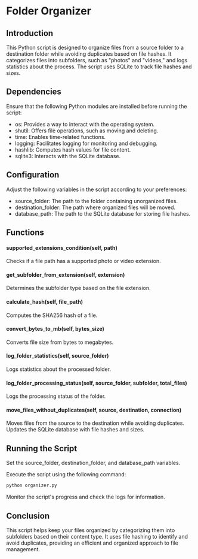 # Folder Organizer

## Introduction

This Python script is designed to organize files from a source folder to a destination folder while avoiding duplicates based on file hashes.
It categorizes files into subfolders, such as "photos" and "videos," and logs statistics about the process.
The script uses SQLite to track file hashes and sizes.

## Dependencies

Ensure that the following Python modules are installed before running the script:

* os: Provides a way to interact with the operating system.
* shutil: Offers file operations, such as moving and deleting.
* time: Enables time-related functions.
* logging: Facilitates logging for monitoring and debugging.
* hashlib: Computes hash values for file content.
* sqlite3: Interacts with the SQLite database.

## Configuration

Adjust the following variables in the script according to your preferences:

* source_folder: The path to the folder containing unorganized files.
* destination_folder: The path where organized files will be moved.
* database_path: The path to the SQLite database for storing file hashes.

## Functions

#### supported_extensions_condition(self, path)

Checks if a file path has a supported photo or video extension.

#### get_subfolder_from_extension(self, extension)

Determines the subfolder type based on the file extension.

#### calculate_hash(self, file_path)

Computes the SHA256 hash of a file.

#### convert_bytes_to_mb(self, bytes_size)

Converts file size from bytes to megabytes.

#### log_folder_statistics(self, source_folder)

Logs statistics about the processed folder.

#### log_folder_processing_status(self, source_folder, subfolder, total_files)

Logs the processing status of the folder.

#### move_files_without_duplicates(self, source, destination, connection)

Moves files from the source to the destination while avoiding duplicates.
Updates the SQLite database with file hashes and sizes.

## Running the Script

Set the source_folder, destination_folder, and database_path variables.

Execute the script using the following command:

~~~bash
python organizer.py
~~~

Monitor the script's progress and check the logs for information.

## Conclusion

This script helps keep your files organized by categorizing them into subfolders based on their content type. It uses file hashing to identify and avoid duplicates, providing an efficient and organized approach to file management.